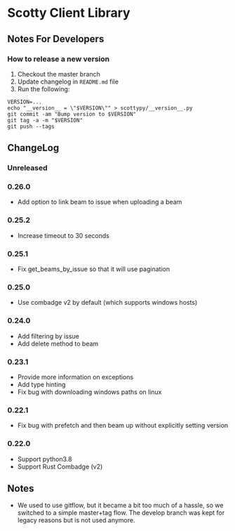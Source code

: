 # Scotty Client Library

## Notes For Developers

### How to release a new version

1. Checkout the master branch
1. Update changelog in `README.md` file
1. Run the following:

```
VERSION=...
echo "__version__ = \"$VERSION\"" > scottypy/__version__.py
git commit -am "Bump version to $VERSION"
git tag -a -m "$VERSION"
git push --tags
```

## ChangeLog

### Unreleased

### 0.26.0

- Add option to link beam to issue when uploading a beam

### 0.25.2

- Increase timeout to 30 seconds

### 0.25.1

- Fix get_beams_by_issue so that it will use pagination

### 0.25.0

- Use combadge v2 by default (which supports windows hosts)

### 0.24.0

- Add filtering by issue
- Add delete method to beam

### 0.23.1

- Provide more information on exceptions
- Add type hinting
- Fix bug with downloading windows paths on linux

### 0.22.1

- Fix bug with prefetch and then beam up without explicitly setting version

### 0.22.0

- Support python3.8
- Support Rust Combadge (v2)


## Notes

- We used to use gitflow, but it became a bit too much of a hassle, so we switched to a simple master+tag flow. The develop branch was kept for legacy reasons but is not used anymore.

